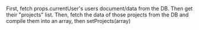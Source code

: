 First, fetch props.currentUser's users document/data from the DB. Then get their "projects" list. Then, fetch the data of those projects from the DB and compile them into an array, then setProjects(array)